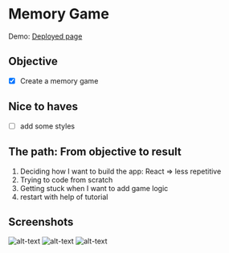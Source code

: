 # Memory Game 
Demo: [Deployed page](https://wietsegielen.github.io/Memory-game/)   

## Objective
- [x] Create a memory game

## Nice to haves
- [ ] add some styles

## The path: From objective to result
1. Deciding how I want to build the app: React => less repetitive
2. Trying to code from scratch
3. Getting stuck when I want to add game logic
4. restart with help of tutorial

## Screenshots
![alt-text](https://i.ibb.co/P9Df3RL/Knipsel.jpg)
![alt-text](https://i.ibb.co/0hrLYp1/Knipsel.jpg)
![alt-text](https://i.ibb.co/8s6ysqW/Knipsel.jpg)

